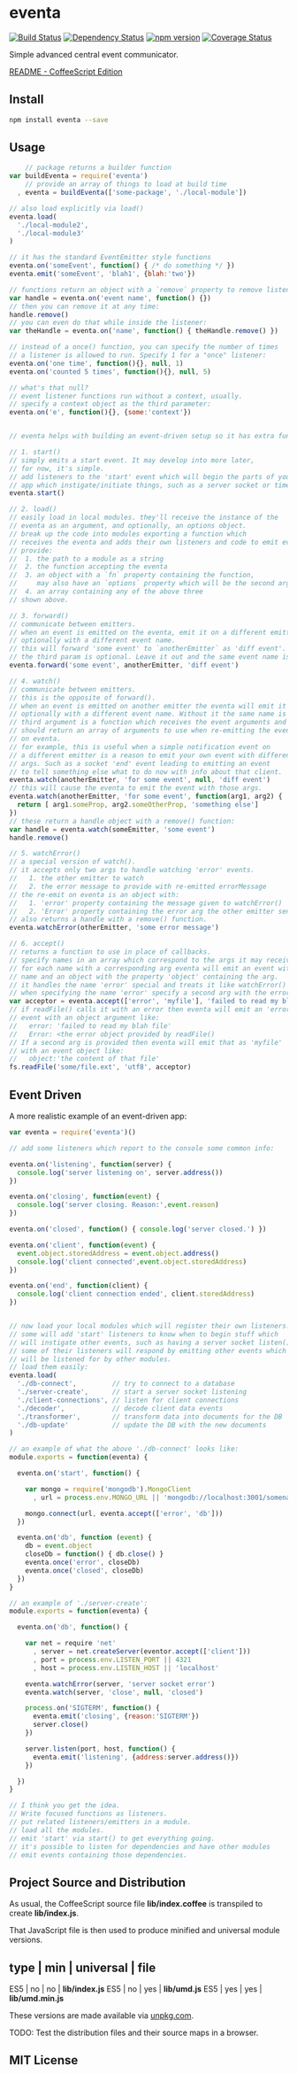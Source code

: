 # eventa
[![Build Status](https://travis-ci.org/elidoran/node-eventa.svg?branch=master)](https://travis-ci.org/elidoran/node-eventa)
[![Dependency Status](https://gemnasium.com/elidoran/node-eventa.png)](https://gemnasium.com/elidoran/node-eventa)
[![npm version](https://badge.fury.io/js/eventa.svg)](http://badge.fury.io/js/eventa)
[![Coverage Status](https://coveralls.io/repos/github/elidoran/node-eventa/badge.svg?branch=master)](https://coveralls.io/github/elidoran/node-eventa?branch=master)

Simple advanced central event communicator.

[README - CoffeeScript Edition](https://github.com/elidoran/node-eventa/blob/master/docs/README-CS.md)


## Install

```sh
npm install eventa --save
```


## Usage


```javascript
    // package returns a builder function
var buildEventa = require('eventa')
    // provide an array of things to load at build time
  , eventa = buildEventa(['some-package', './local-module'])

// also load explicitly via load()
eventa.load(
  './local-module2',
  './local-module3'
)

// it has the standard EventEmitter style functions
eventa.on('someEvent', function() { /* do something */ })
eventa.emit('someEvent', 'blah1', {blah:'two'})

// functions return an object with a `remove` property to remove listeners.
var handle = eventa.on('event name', function() {})
// then you can remove it at any time:
handle.remove()
// you can even do that while inside the listener:
var theHandle = eventa.on('name', function() { theHandle.remove() })

// instead of a once() function, you can specify the number of times
// a listener is allowed to run. Specify 1 for a "once" listener:
eventa.on('one time', function(){}, null, 1)
eventa.on('counted 5 times', function(){}, null, 5)

// what's that null?
// event listener functions run without a context, usually.
// specify a context object as the third parameter:
eventa.on('e', function(){}, {some:'context'})


// eventa helps with building an event-driven setup so it has extra functions:

// 1. start()
// simply emits a start event. It may develop into more later,
// for now, it's simple.
// add listeners to the 'start' event which will begin the parts of your
// app which instigate/initiate things, such as a server socket or timer.
eventa.start()

// 2. load()
// easily load in local modules. they'll receive the instance of the
// eventa as an argument, and optionally, an options object.
// break up the code into modules exporting a function which
// receives the eventa and adds their own listeners and code to emit events.
// provide:
//  1. the path to a module as a string
//  2. the function accepting the eventa
//  3. an object with a `fn` property containing the function,
//     may also have an `options` property which will be the second arg.
//  4. an array containing any of the above three
// shown above.

// 3. forward()
// communicate between emitters.
// when an event is emitted on the eventa, emit it on a different emitter.
// optionally with a different event name.
// this will forward 'some event' to `anotherEmitter` as 'diff event'.
// the third param is optional. Leave it out and the same event name is used.
eventa.forward('some event', anotherEmitter, 'diff event')

// 4. watch()
// communicate between emitters.
// this is the opposite of forward().
// when an event is emitted on another emitter the eventa will emit it as well,
// optionally with a different event name. Without it the same name is used.
// third argument is a function which receives the event arguments and
// should return an array of arguments to use when re-emitting the event
// on eventa.
// for example, this is useful when a simple notification event on
// a different emitter is a reason to emit your own event with different
// args. Such as a socket 'end' event leading to emitting an event
// to tell something else what to do now with info about that client.
eventa.watch(anotherEmitter, 'for some event', null, 'diff event')
// this will cause the eventa to emit the event with those args.
eventa.watch(anotherEmitter, 'for some event', function(arg1, arg2) {
  return [ arg1.someProp, arg2.someOtherProp, 'something else']
})
// these return a handle object with a remove() function:
var handle = eventa.watch(someEmitter, 'some event')
handle.remove()

// 5. watchError()
// a special version of watch().
// it accepts only two args to handle watching 'error' events.
//   1. the other emitter to watch
//   2. the error message to provide with re-emitted errorMessage
// the re-emit on eventa is an object with:
//   1. 'error' property containing the message given to watchError()
//   2. 'Error' property containing the error arg the other emitter sent
// also returns a handle with a remove() function.
eventa.watchError(otherEmitter, 'some error message')

// 6. accept()
// returns a function to use in place of callbacks.
// specify names in an array which correspond to the args it may receive.
// for each name with a corresponding arg eventa will emit an event with that
// name and an object with the property 'object' containing the arg.
// it handles the name 'error' special and treats it like watchError() does.
// when specifying the name 'error' specify a second arg with the error message.
var acceptor = eventa.accept(['error', 'myfile'], 'failed to read my blah file')
// if readFile() calls it with an error then eventa will emit an 'error'
// event with an object argument like:
//   error: 'failed to read my blah file'
//   Error: <the error object provided by readFile()
// If a second arg is provided then eventa will emit that as 'myfile'
// with an event object like:
//   object:'the content of that file'
fs.readFile('some/file.ext', 'utf8', acceptor)
```


## Event Driven

A more realistic example of an event-driven app:

```javascript
var eventa = require('eventa')()

// add some listeners which report to the console some common info:

eventa.on('listening', function(server) {
  console.log('server listening on', server.address())
})

eventa.on('closing', function(event) {
  console.log('server closing. Reason:',event.reason)
})

eventa.on('closed', function() { console.log('server closed.') })

eventa.on('client', function(event) {
  event.object.storedAddress = event.object.address()
  console.log('client connected',event.object.storedAddress)
})

eventa.on('end', function(client) {
  console.log('client connection ended', client.storedAddress)
})


// now load your local modules which will register their own listeners.
// some will add 'start' listeners to know when to begin stuff which
// will instigate other events, such as having a server socket listen().
// some of their listeners will respond by emitting other events which
// will be listened for by other modules.
// load them easily:
eventa.load(
  './db-connect',         // try to connect to a database
  './server-create',      // start a server socket listening
  './client-connections', // listen for client connections
  './decoder',            // decode client data events
  './transformer',        // transform data into documents for the DB
  './db-update'           // update the DB with the new documents
)

// an example of what the above './db-connect' looks like:
module.exports = function(eventa) {

  eventa.on('start', function() {

    var mongo = require('mongodb').MongoClient
      , url = process.env.MONGO_URL || 'mongodb://localhost:3001/somename'

    mongo.connect(url, eventa.accept(['error', 'db']))
  })

  eventa.on('db', function (event) {
    db = event.object
    closeDb = function() { db.close() }
    eventa.once('error', closeDb)
    eventa.once('closed', closeDb)
  })
}

// an example of './server-create':
module.exports = function(eventa) {

  eventa.on('db', function() {

    var net = require 'net'
      , server = net.createServer(eventor.accept(['client']))
      , port = process.env.LISTEN_PORT || 4321
      , host = process.env.LISTEN_HOST || 'localhost'

    eventa.watchError(server, 'server socket error')
    eventa.watch(server, 'close', null, 'closed')

    process.on('SIGTERM', function() {
      eventa.emit('closing', {reason:'SIGTERM'})
      server.close()
    })

    server.listen(port, host, function() {
      eventa.emit('listening', {address:server.address()})
    })

  })
}

// I think you get the idea.
// Write focused functions as listeners.
// put related listeners/emitters in a module.
// load all the modules.
// emit 'start' via start() to get everything going.
// it's possible to listen for dependencies and have other modules
// emit events containing those dependencies.
```


## Project Source and Distribution

As usual, the CoffeeScript source file **lib/index.coffee** is transpiled to create **lib/index.js**.

That JavaScript file is then used to produce minified and universal module versions.

type | min | universal | file
-----------------------------------------------
ES5  | no  | no        | **lib/index.js**
ES5  | no  | yes       | **lib/umd.js**
ES5  | yes | yes       | **lib/umd.min.js**


These versions are made available via [unpkg.com](http://unpkg.com/eventa@0.1.0).

TODO: Test the distribution files and their source maps in a browser.


## MIT License
